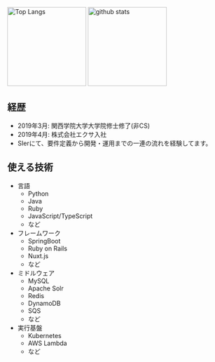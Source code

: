 <p align="left"> 
  <img alt="Top Langs" height="180px" src="https://github-readme-stats.vercel.app/api/top-langs/?username=yuya-okada527&layout=compact&count_private=true&show_icons=true&langs_count=8&hide=html,jupyter%20notebook" />
  <img alt="github stats" height="180px" src="https://github-readme-stats.vercel.app/api?username=yuya-okada527&count_private=true&show_icons=true" />
</p>

## 経歴

- 2019年3月: 関西学院大学大学院修士修了(非CS)
- 2019年4月: 株式会社エクサ入社
- SIerにて、要件定義から開発・運用までの一連の流れを経験してます。

## 使える技術

- 言語
  - Python
  - Java
  - Ruby
  - JavaScript/TypeScript
  - など
- フレームワーク
  - SpringBoot
  - Ruby on Rails
  - Nuxt.js
  - など
- ミドルウェア
  - MySQL
  - Apache Solr
  - Redis
  - DynamoDB
  - SQS
  - など
- 実行基盤
  - Kubernetes
  - AWS Lambda
  - など
